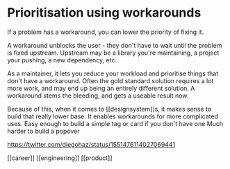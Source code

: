 
# Prioritisation using workarounds

If a problem has a workaround, you can lower the priority of fixing it.

A workaround unblocks the user - they don't have to wait until the problem is fixed upstream. Upstream may be a library you're maintaining, a project your pushing, a new dependency, etc.

As a maintainer, it lets you reduce your workload and prioritise things that don't have a workaround. Often the gold standard solution requires a lot more work, and may end up being an entirely different solution. A workaround stems the bleeding, and gets a useable result now.

Because of this, when it comes to [[designsystem]]s, it makes sense to build that really lower base. It enables workarounds for more complicated uses.
	Easy enough to build a simple tag or card if you don't have one
	Much harder to build a popover

https://twitter.com/diegohaz/status/1551476114027069441

[[career]]
[[engineering]]
[[product]]